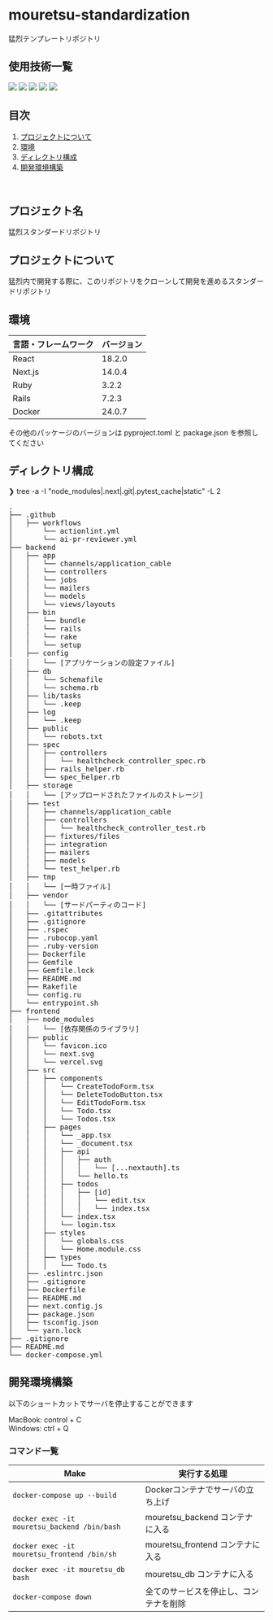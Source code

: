 # mouretsu-standardization
猛烈テンプレートリポジトリ

<div id="top"></div>

## 使用技術一覧

<!-- シールド一覧 -->
<!-- 該当するプロジェクトの中から任意のものを選ぶ-->
<p style="display: inline">
  <!-- フロントエンドのフレームワーク一覧 -->
  <img src="https://img.shields.io/badge/-Next.js-000000.svg?logo=next.js&style=for-the-badge">
  <img src="https://img.shields.io/badge/-React-20232A?style=for-the-badge&logo=react&logoColor=61DAFB">
    <!-- バックエンドの言語一覧 -->
  <img src="https://img.shields.io/badge/-Ruby-CC342D.svg?logo=ruby&style=for-the-badge">
  <!-- バックエンドのフレームワーク一覧 -->
  <img src="https://img.shields.io/badge/-Rails-CC0000.svg?logo=rails&style=for-the-badge">
  <!-- インフラ一覧 -->
  <img src="https://img.shields.io/badge/-Docker-20232A.svg?logo=docker&style=for-the-badge">
</p>

## 目次

1. [プロジェクトについて](#プロジェクトについて)
2. [環境](#環境)
3. [ディレクトリ構成](#ディレクトリ構成)
4. [開発環境構築](#開発環境構築)

<br />
<!-- プロジェクト名を記載 -->

## プロジェクト名

猛烈スタンダードリポジトリ

<!-- プロジェクトについて -->

## プロジェクトについて

猛烈内で開発する際に、このリポジトリをクローンして開発を進めるスタンダードリポジトリ


## 環境

<!-- 言語、フレームワーク、ミドルウェア、インフラの一覧とバージョンを記載 -->

| 言語・フレームワーク     | バージョン |
| ----------------------| ---------- |
| React                 | 18.2.0     |
| Next.js               | 14.0.4     |
| Ruby                  | 3.2.2      |
| Rails                 | 7.2.3      |
| Docker                | 24.0.7     |

その他のパッケージのバージョンは pyproject.toml と package.json を参照してください


## ディレクトリ構成

<!-- Treeコマンドを使ってディレクトリ構成を記載 -->
<!-- まだファイル構成は未完成です -->

❯ tree -a -I "node_modules|.next|.git|.pytest_cache|static" -L 2
<pre>
.
├── .github
│   ├── workflows
│       └── actionlint.yml
│       └── ai-pr-reviewer.yml
├── backend
│   ├── app
│   │   └── channels/application_cable
│   │   └── controllers
│   │   └── jobs
│   │   └── mailers
│   │   └── models
│   │   └── views/layouts
│   ├── bin
│   │   └── bundle
│   │   └── rails
│   │   └── rake
│   │   └── setup
│   ├── config
│   │   └── [アプリケーションの設定ファイル]
│   ├── db
│   │   └── Schemafile
│   │   └── schema.rb
│   ├── lib/tasks
│   │   └── .keep
│   ├── log
│   │   └── .keep
│   ├── public
│   │   └── robots.txt
│   ├── spec
│   │   ├── controllers
│   │   │   └── healthcheck_controller_spec.rb
│   │   ├── rails_helper.rb
│   │   └── spec_helper.rb
│   ├── storage
│   │   └── [アップロードされたファイルのストレージ]
│   ├── test
│   │   ├── channels/application_cable
│   │   ├── controllers
│   │   │   └── healthcheck_controller_test.rb
│   │   ├── fixtures/files
│   │   ├── integration
│   │   ├── mailers
│   │   ├── models
│   │   └── test_helper.rb
│   ├── tmp
│   │   └── [一時ファイル]
│   ├── vendor
│   │   └── [サードパーティのコード]
│   ├── .gitattributes
│   ├── .gitignore
│   ├── .rspec
│   ├── .rubocop.yaml
│   ├── .ruby-version
│   ├── Dockerfile
│   ├── Gemfile
│   ├── Gemfile.lock
│   ├── README.md
│   ├── Rakefile
│   └── config.ru
│   └── entrypoint.sh
├── frontend
│   ├── node_modules
│   │   └── [依存関係のライブラリ]
│   ├── public
│   │   └── favicon.ico
│   │   └── next.svg
│   │   └── vercel.svg
│   ├── src
│   │   ├── components
│   │   │   └── CreateTodoForm.tsx
│   │   │   └── DeleteTodoButton.tsx
│   │   │   └── EditTodoForm.tsx
│   │   │   └── Todo.tsx
│   │   │   └── Todos.tsx
│   │   ├── pages
│   │   │   └── _app.tsx
│   │   │   └── _document.tsx
│   │   │   ├── api
│   │   │   │   ├── auth
│   │   │   │   │   └── [...nextauth].ts
│   │   │   │   └── hello.ts
│   │   │   ├── todos
│   │   │   │   ├── [id]
│   │   │   │   │   └── edit.tsx
│   │   │   │   │   └── index.tsx
│   │   │   └── index.tsx
│   │   │   └── login.tsx
│   │   ├── styles
│   │   │   └── globals.css
│   │   │   └── Home.module.css
│   │   ├── types
│   │   │   └── Todo.ts
│   ├── .eslintrc.json
│   ├── .gitignore
│   ├── Dockerfile
│   ├── README.md
│   ├── next.config.js
│   ├── package.json
│   ├── tsconfig.json
│   └── yarn.lock
├── .gitignore
├── README.md
└── docker-compose.yml
</pre>



## 開発環境構築

<!-- コンテナの作成方法、パッケージのインストール方法など、開発環境構築に必要な情報を記載 -->

以下のショートカットでサーバを停止することができます

 MacBook: control + C<br/>
 Windows: ctrl + Q

### コマンド一覧

| Make                            | 実行する処理                                                            |                                                                                
| ------------------------------- | ----------------------------------------------------------------------- | 
| `docker-compose up --build`     | Dockerコンテナでサーバの立ち上げ                                       |
| `docker exec -it mouretsu_backend /bin/bash`  | mouretsu_backend コンテナに入る                                         |
| `docker exec -it mouretsu_frontend /bin/sh`   | mouretsu_frontend コンテナに入る                                        |
| `docker exec -it mouretsu_db bash`            | mouretsu_db コンテナに入る                                               |
| `docker-compose down`           | 全てのサービスを停止し、コンテナを削除                                  |
